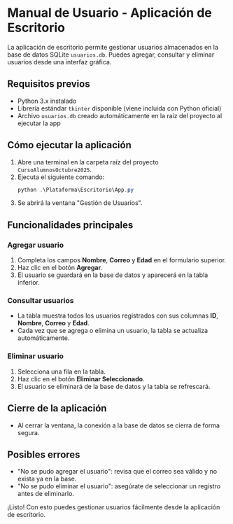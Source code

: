 # Manual de Usuario - Aplicación de Escritorio

La aplicación de escritorio permite gestionar usuarios almacenados en la base de datos SQLite `usuarios.db`. Puedes agregar, consultar y eliminar usuarios desde una interfaz gráfica.

## Requisitos previos
- Python 3.x instalado
- Librería estándar `tkinter` disponible (viene incluida con Python oficial)
- Archivo `usuarios.db` creado automáticamente en la raíz del proyecto al ejecutar la app

## Cómo ejecutar la aplicación
1. Abre una terminal en la carpeta raíz del proyecto `CursoAlumnosOctubre2025`.
2. Ejecuta el siguiente comando:
	```powershell
	python .\Plataforma\Escritorio\App.py
	```
3. Se abrirá la ventana "Gestión de Usuarios".

## Funcionalidades principales

### Agregar usuario
1. Completa los campos **Nombre**, **Correo** y **Edad** en el formulario superior.
2. Haz clic en el botón **Agregar**.
3. El usuario se guardará en la base de datos y aparecerá en la tabla inferior.

### Consultar usuarios
- La tabla muestra todos los usuarios registrados con sus columnas **ID**, **Nombre**, **Correo** y **Edad**.
- Cada vez que se agrega o elimina un usuario, la tabla se actualiza automáticamente.

### Eliminar usuario
1. Selecciona una fila en la tabla.
2. Haz clic en el botón **Eliminar Seleccionado**.
3. El usuario se eliminará de la base de datos y la tabla se refrescará.

## Cierre de la aplicación
- Al cerrar la ventana, la conexión a la base de datos se cierra de forma segura.

## Posibles errores
- "No se pudo agregar el usuario": revisa que el correo sea válido y no exista ya en la base.
- "No se pudo eliminar el usuario": asegúrate de seleccionar un registro antes de eliminarlo.

¡Listo! Con esto puedes gestionar usuarios fácilmente desde la aplicación de escritorio.
